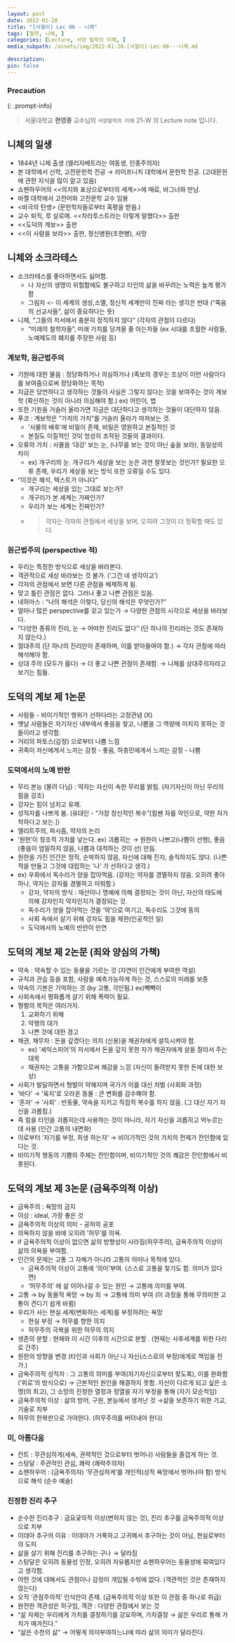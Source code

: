 ```yaml
---
layout: post
date: 2022-01-28
title: "[서철이] Lec 06 - 니체"
tags: [철학, 니체, ]
categories: [Lecture, 서양 철학의 이해, ]
media_subpath: /assets/img/2022-01-28-[서철이]-Lec-06---니체.md

description:  
pin: false
---
```



### Precaution


{: .prompt-info}


> 서울대학교 **현영종** 교수님의 `서양철학의 이해` 21-W 의 Lecture note 입니다. 


## 니체의 일생

- 1844년 니체 출생 (엘리자베트라는 여동생, 인종주의자)
- 본 대학에서 신학, 고전문헌학 전공 → 라이프니치 대학에서 문헌학 전공. (고대문헌에 관한 지식을 많이 알고 있음)
- 쇼펜하우어의 <<의지와 표상으로부터의 세계>>에 매료, 바그너와 만남.
- 바젤 대학에서 고전어와 고전문학 교수 임용
- <비극의 탄생> (문헌학자들로부터 혹평을 받음.)
- 교수 퇴직, 루 살로메. <<차라투스트라는 이렇게 말했다>> 출판
- <<도덕의 계보>> 출판
- <<이 사람을 보라>> 출판, 정신병원(조현병), 사망

## 니체와 소크라테스

- 소크라테스를 좋아하면서도 싫어함.
	- 나 자신의 생명이 위험함에도 불구하고 타인의 삶을 바꾸려는 노력은 높게 평가함
	- 그림자 <- 이 세계의 생성,소멸, 정신적 세계만이 진짜 라는 생각은 반대 (“죽음의 선교사들”, 삶이 중요하다는 뜻)
- 니체, “그들의 저서에서 충분히 정직하지 않다” (각자의 관점이 다르다)
	- “미래의 철학자들”, 미래 가치를 당겨올 줄 아는자들 (ex 시대를 초월한 사람들, 노예제도의 폐지를 주장한 사람 등)

### 계보학, 원근법주의

- 기원에 대한 물음 : 정당화하거나 의심하거나 (족보의 경우는 조상이 이런 사람이다를 보여줌으로써 정당화하는 목적)
- 지금은 당연하다고 생각하는 것들이 사실은 그렇지 않다는 것을 보여주는 것이 계보학 (확신하는 것이 아니라 의심해야 함.) ex) 어린이, 법
- 또한 기원을 거슬러 올라가면 지금은 대단하다고 생각하는 것들이 대단하지 않음.
- 푸코 : 계보학은 “가치의 가치”를 거슬러 올라가 따져보는 것.
	- ’사물의 배후’에 비밀이 존재, 비밀은 영원하고 본질적인 것
	- 본질도 이질적인 것이 엉성히 조작된 것들의 결과이다.
- 오류의 가치 : 사물을 ‘대강’ 보는 눈, (나무를 보는 것이 아닌 숲을 보라), 동일성의 차이
	- ex) 개구리의 눈. 개구리가 세상을 보는 눈은 과연 잘못보는 것인가? 필요한 오류 존재, 우리가 세상을 보는 방식 또한 오류일 수도 있다.
- “이것은 해석, 텍스트가 아니다”
	- 개구리는 세상을 있는 그대로 보는가?
	- 개구리가 본 세계는 가짜인가?
	- 우리가 보는 세계는 진짜인가?
	- > 각자는 각자의 관점에서 세상을 보며, 오히려 그것이 더 정확할 때도 있다.

### 원근법주의 (perspective 적)

- 우리는 특정한 방식으로 세상을 바라본다.
- 객관적으로 세상 바라보는 것 불가. (‘그건 네 생각이고’)
- 각자의 관점에서 보면 다른 관점을 배제하게 됨.
- 맞고 틀린 관점은 없다. 그러나 좋고 나쁜 관점은 있음.
- 네하마스 : “나의 해석은 이렇다, 당신의 해석은 무엇인가?”
- 얼마나 많은 perspective를 갖고 있는가 → 다양한 관점의 시각으로 세상을 바라보다.
- “다양한 종류의 진리, 눈 → 어떠한 진리도 없다” (단 하나의 진리라는 것도 존재하지 않는다.)
- 절대주의 (단 하나의 진리만이 존재하며, 이를 받아들여야 함.) → 각자 관점에 따라 해석해야 함.
- 상대 주의 (모두가 옳다) → 더 좋고 나쁜 관점이 존재함. → 니체를 상대주의자라고 보기는 힘듦.

## 도덕의 계보 제 1논문

- 사람들 - 비이기적인 행위가 선하다라는 고정관념 (X)
- 옛날 사람들은 자기자신 내부에서 좋음을 찾고, 나쁨을 그 역량에 미치지 못하는 것들이라고 생각함.
- 거리의 파토스(감정) 으로부터 나쁨 느낌
- 귀족이 자신에게서 느끼는 감정 - 좋음, 하층민에게서 느끼는 감정 - 나쁨

### 도덕에서의 노예 반란

- 무리 본능 (몰려 다님) : 약자는 자신이 속한 무리를 밝힘. (자기자신이 아닌 무리의 힘을 강조)
- 강자는 힘이 넘치고 유쾌.
- 성직자를 나쁘게 봄. (유대인 - “가장 정신적인 복수”[힘쎈 자를 악인으로, 약한 자가 착하다고 보는.])
- 엘리트주의, 파시즘, 약자의 논리
- ’원한’이 창조적 가치를 낳는다. ex) 괴롭히는 → 원한이 나쁘고(나쁨이 선행), 좋음(좋음이 엄밀하지 않음, 나쁨과 대적하는 것이 선) 만듬.
- 원한을 가진 인간은 정직, 순박하지 않음, 자신에 대해 진지, 솔직하지도 않다. (나쁜 적을 만들고 그것에 대립하는 ‘나’ 가 선하다고 생각.)
- ex) 우화에서 독수리가 양을 잡아먹음. (강자는 약자를 경멸하지 않음. 오히려 좋아하나, 약자는 강자를 경멸하고 미워함.)
	- 강자, 약자의 방식 : 재산이나 명예에 의해 결정되는 것이 아닌, 자신의 태도에 의해 강자인지 약자인지가 결정되는 것.
	- 독수리가 양을 잡아먹는 것을 ’악’으로 여기고, 독수리도 그것에 동의
	- 사회 속에서 살기 위해 강자도 힘을 제한(인공적인 일)
	- 도덕에서의 노예의 반란이 만연

## 도덕의 계보 제 2논문 (죄와 양심의 가책)

- 약속 : 약속할 수 있는 동물을 기르는 것 (자연이 인간에게 부여한 역설)
- 규칙과 관습 등을 포함, 사람을 예측가능하게 하는 것, 스스로의 미래를 보증
- 약속의 기본은 기억하는 것 (by 고통, 각인됨.) ex)빽빽이
- 사회속에서 평화롭게 살기 위해 폭력이 필요.
- 형벌의 목적은 여러가지.
	1. 교화하기 위해
	2. 악행의 대가
	3. 나쁜 것에 대한 경고
- 채권, 채무자 : 돈을 갚겠다는 의지 (신용)을 채권자에게 설득시켜야 함.
	- ex) ’셰익스피어’의 저서에서 돈을 갚지 못한 자가 채권자에게 살을 잘라서 주는 대목
	- 채권자는 고통을 가함으로써 쾌감을 느낌 (자신이 돌려받지 못한 돈에 대한 보상)
- 사회가 발달하면서 형벌이 약해지며 국가가 이를 대신 처벌 (사회화 과정)
- ‘바다’ → ’육지’로 오라온 동물 : 큰 변화를 감수해야 함.
- ‘혼자’ → ‘사회’ : 반동물, 약속을 지키고 직접적 복수를 하지 않음. (그 대신 자기 자신을 괴롭힘.)
- 즉 힘을 타인을 괴롭히는데 사용하는 것이 아니라, 자기 자신을 괴롭히고 억누르는데 사용 (인간 고통의 내면화)
- 이로부터 ‘자기를 부정, 희생 하는자’ → 비이기적인 것의 가치의 전제가 잔인함에 있다는 것.
- 비이기적 행동의 기쁨의 주체는 잔인함이며, 비이기적인 것의 쾌감은 잔인함에서 비롯된다.

## 도덕의 계보 제 3논문 (금욕주의적 이상)

- 금욕주의 : 욕망의 금지
- 이상 : ideal, 가장 좋은 것
- 금욕주의적 이상의 의미 - 공허의 공포
- 의욕하지 않을 바에 오히려 ’허무’를 의욕.
- if 금욕주의적 이상이 없으면 삶의 방향성이 사라짐(허무주의), 금욕주의적 이상이 삶의 의욕을 부여함.
- 인간의 문제는 고통 그 자체가 아니라 고통의 의미나 목적에 있다.
	- 금욕주의적 이상이 고통에 ’의미’부여. (스스로 고통을 찾기도 함. 의미가 있다면)
	- ‘허무주의’ 에 삶 이어나갈 수 있는 원인 → 고통에 의미를 부여.
- 고통 → by 동물적 욕망 → by 죄 → 고통에 의미 부여 (이 과정을 통해 무의미한 고통이 견디기 쉽게 바뀜)
- 우리가 사는 현실 세계(변화하는 세계)를 부정하려는 욕망
	- 현실 부정 → 허무를 향한 의지
	- 허무주의 극복을 위한 허무의 의지
- 생존의 분할 : 현재와 이 시간 이후의 시간으로 분할 . (현재는 사후세계를 위한 다리로 간주)
- 원한의 방향을 변경 (타인과 사회가 아닌 나 자신(스스로의 부정)에게로 책임을 전가.)
- 금욕주의적 성직자 : 그 고통의 의미를 부여(자기자신으로부터 찾도록), 이를 완화함 (’위로’의 방식으로) → 근본적인 원인을 해결하지 못함. 자신이 다르게 되고 싶은 소명(의 최고), 그 소망의 진정한 열정과 정열을 자기 부정을 통해 (자기 모순적임)
- 금욕주의적 이상 : 삶의 방어, 구원, 본능에서 생겨난 것 →삶을 보존하기 위한 기교, 기술로 치부
- 허무의 한복판으로 가야한다. (허무주의를 버텨내야 한다)

### 미, 아름다움

- 칸트 : 무관심하게(세속, 권력적인 것으로부터 벗어나) 사람들을 즐겁게 하는 것.
- 스탕달 : 주관적인 관심, 쾌락 (쾌락주의자)
- 쇼펜하우어 : (금욕주의자) ’무관심하게’를 개인적(성적 욕망에서 벗어나야 함) 방식으로 해석 (순수 예술)

### 진정한 진리 추구

- 순수한 진리추구 : 금요궂의적 이상(변하지 않는 것), 진리 추구를 금욕주의적 이상으로 치부
- 이데아 추구의 이유 : 이데아가 거룩하고 고귀해서 추구하는 것이 아님, 현실로부터의 도피
- 삶을 살기 위해 진리를 추구하는 구나 → 달라짐
- 스탕달은 오히려 동물성 인정, 오히려 자유롭지만 쇼펜하우어는 동물성에 묶여있다고 생각함.
- 어떤 것에 대해서도 관점이나 감정이 개입될 수밖에 없다. (객관적인 것은 존재하지 않는다)
- 오직 ‘관점주의적’ 인식만이 존재. (금욕주의적 이상 또한 이 관점 중 하나로 취급)
- 완전한 객관성은 허구임, 객관 : 다양한 관점에서 보는 것
- “삶 자체는 우리에게 가치를 결정하기를 강요하며, 가치결정 → 삶은 우리르 통해 가치가 매겨진다.”
- “삶은 수천의 삶” → 어떻게 의미부여하느냐에 따라 삶의 의미가 달라진다.


<script>
  window.MathJax = {
    tex: {
      macros: {
        R: "\\mathbb{R}",
        N: "\\mathbb{N}",
        Z: "\\mathbb{Z}",
        Q: "\\mathbb{Q}",
        C: "\\mathbb{C}",
        proj: "\\operatorname{proj}",
        rank: "\\operatorname{rank}",
        im: "\\operatorname{im}",
        dom: "\\operatorname{dom}",
        codom: "\\operatorname{codom}",
        argmax: "\\operatorname*{arg\,max}",
        argmin: "\\operatorname*{arg\,min}",
        "\\{": "\\lbrace",
        "\\}": "\\rbrace",
        sub: "\\subset",
        sup: "\\supset",
        sube: "\\subseteq",
        supe: "\\supseteq"
      },
      tags: "ams",
      strict: false, 
      inlineMath: [["$", "$"], ["\\(", "\\)"]],
      displayMath: [["$$", "$$"], ["\\[", "\\]"]]
    },
    options: {
      skipHtmlTags: ["script", "noscript", "style", "textarea", "pre"]
    }
  };
</script>
<script async src="https://cdn.jsdelivr.net/npm/mathjax@3/es5/tex-mml-chtml.js"></script>
